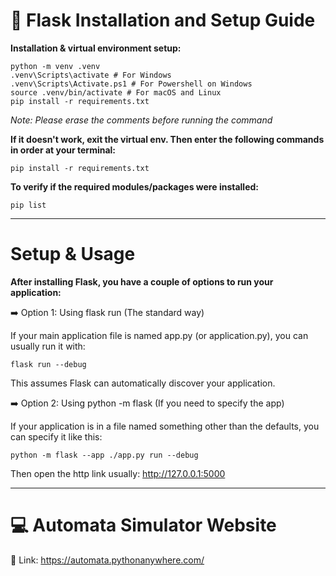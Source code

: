 # 💾 Flask Installation and Setup Guide

**Installation & virtual environment setup:**
```
python -m venv .venv
.venv\Scripts\activate # For Windows
.venv\Scripts\Activate.ps1 # For Powershell on Windows
source .venv/bin/activate # For macOS and Linux
pip install -r requirements.txt
```
_Note: Please erase the comments before running the command_



**If it doesn't work, exit the virtual env. Then enter the following commands in order at your terminal:**
```
pip install -r requirements.txt
```

**To verify if the required modules/packages were installed:**
```
pip list
```
<hr>

# Setup & Usage
**After installing Flask, you have a couple of options to run your application:**

➡️ Option 1: Using flask run (The standard way)

If your main application file is named app.py (or application.py), you can usually run it with:
```
flask run --debug
```
This assumes Flask can automatically discover your application.


➡️ Option 2: Using python -m flask (If you need to specify the app)

If your application is in a file named something other than the defaults, you can specify it like this:
```
python -m flask --app ./app.py run --debug
```

Then open the http link usually: http://127.0.0.1:5000

<hr>

# 💻 Automata Simulator Website 

🔗 Link: https://automata.pythonanywhere.com/ 

